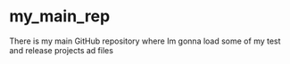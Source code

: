 # my_main_rep
There is my main GitHub repository where Im gonna load some of my test and release projects ad files
